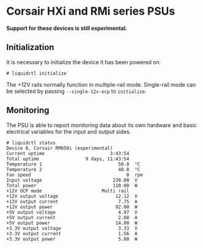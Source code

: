 # Corsair HXi and RMi series PSUs

**Support for these devices is still experimental.**

## Initialization

It is necessary to initialize the device it has been powered on.


```
# liquidctl initialize
```

The +12V rails normally function in multiple-rail mode.  Single-rail mode can be selected by passing `--single-12v-ocp` to `initialize`.

## Monitoring

The PSU is able to report monitoring data about its own hardware and basic electrical variables for the input and output sides.

```
# liquidctl status
Device 0, Corsair RM650i (experimental)
Current uptime                        3:43:54
Total uptime                 9 days, 11:43:54
Temperature 1                            50.0  °C
Temperature 2                            40.8  °C
Fan speed                                   0  rpm
Input voltage                          230.00  V
Total power                            110.00  W
+12V OCP mode                      Multi rail
+12V output voltage                     12.12  V
+12V output current                      7.75  A
+12V output power                       92.00  W
+5V output voltage                       4.97  V
+5V output current                       2.88  A
+5V output power                        14.00  W
+3.3V output voltage                     3.33  V
+3.3V output current                     1.56  A
+3.3V output power                       5.00  W
```
